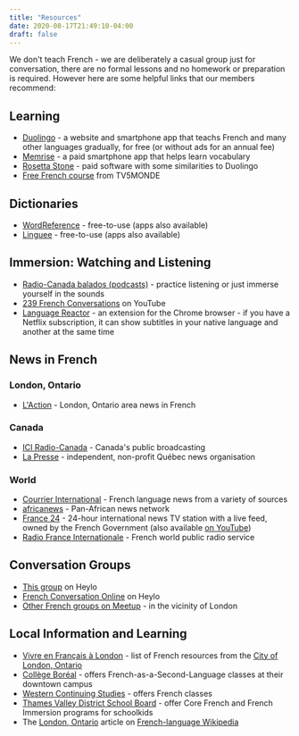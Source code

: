 ```yaml
---
title: "Resources"
date: 2020-08-17T21:49:10-04:00
draft: false
---
```


We don't teach French - we are deliberately a casual group just for conversation, there are no formal lessons and no homework or preparation is required. However here are some helpful links that our members recommend:

## Learning

  * [Duolingo](https://www.duolingo.com/) - a website and smartphone app that teachs French and many other languages gradually, for free (or without ads for an annual fee)
  * [Memrise](https://www.memrise.com/) - a paid smartphone app that helps learn vocabulary
  * [Rosetta Stone](https://www.rosettastone.com/) - paid software with some similarities to Duolingo
  * [Free French course](https://apprendre.tv5monde.com/fr) from TV5MONDE

## Dictionaries ##
  * [WordReference](https://www.wordreference.com/fren/) - free-to-use (apps also available)
  * [Linguee](https://www.linguee.com/english-french/) - free-to-use (apps also available)

## Immersion: Watching and Listening
  * [Radio-Canada balados (podcasts)](https://ici.radio-canada.ca/premiere/balados) - practice listening or just immerse yourself in the sounds
  * [239 French Conversations](https://www.youtube.com/watch?v=LgA3Ynirhms) on YouTube
  * [Language Reactor](https://chrome.google.com/webstore/detail/language-learning-with-ne/hoombieeljmmljlkjmnheibnpciblicm?utm_source=chrome-ntp-icon) - an extension for the Chrome browser - if you have a Netflix subscription, it can show subtitles in your native language and another at the same time

## News in French
### London, Ontario
  * [L'Action](https://www.laction.ca/) - London, Ontario area news in French
### Canada
  * [ICI Radio-Canada](https://ici.radio-canada.ca/info) - Canada's public broadcasting
  * [La Presse](https://www.lapresse.ca/) - independent, non-profit Québec news organisation
### World
  * [Courrier International](https://www.courrierinternational.com/) - French language news from a variety of sources
  * [africanews](https://fr.africanews.com/) - Pan-African news network
  * [France 24](https://www.france24.com/fr/) - 24-hour international news TV station with a live feed, owned by the French Government (also available [on YouTube](https://www.youtube.com/channel/UCCCPCZNChQdGa9EkATeye4g))
  * [Radio France Internationale](https://www.rfi.fr/fr/) - French world public radio service

## Conversation Groups
  * [This group](https://link.heylo.co/yPFz) on Heylo
  * [French Conversation Online](https://app.heylo.co/g/26c3f5b7-82a7-4113-917c-3fe727438357) on Heylo
  * [Other French groups on Meetup](https://www.meetup.com/find/?allMeetups=false&keywords=french&radius=62&userFreeform=London%2C+ON&mcId=z628590&mcName=London%2C+Ontario%2C+CA&sort=default&eventFilter=mysugg) - in the vicinity of London

## Local Information and Learning
  * [Vivre en Français à London](https://london.ca/immigration/vivre-en-francais-london) - list of French resources from the [City of London, Ontario](https://london.ca/)
  * [Collège Boréal](https://collegeboreal.ca/en/formation/french-as-a-second-language/) - offers French-as-a-Second-Language classes at their downtown campus
  * [Western Continuing Studies](https://wcs.uwo.ca/public/category/programStream.do?method=load&selectedProgramAreaId=24536367&selectedProgramStreamId=24537469) - offers French classes
  * [Thames Valley District School Board](https://www.tvdsb.ca/en/programs/french-as-a-second-language-programs.aspx) - offer Core French and French Immersion programs for schoolkids
  * The [London, Ontario](https://fr.wikipedia.org/wiki/London_(Ontario)) article on [French-language Wikipedia](https://fr.wikipedia.org/)
